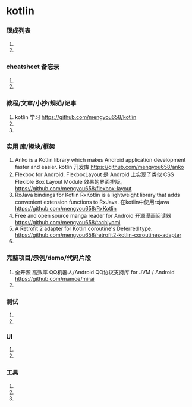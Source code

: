 
# kotlin 

### 现成列表
1. 
1. 

### cheatsheet 备忘录
1. 
1. 

### 教程/文章/小抄/规范/记事
1. kotlin 学习
https://github.com/mengyou658/kotlin
1. 
1. 

### 实用 库/模块/框架
1. Anko is a Kotlin library which makes Android application development faster and easier. kotlin 开发库
https://github.com/mengyou658/anko
1. Flexbox for Android. FlexboxLayout 是 Android 上实现了类似 CSS Flexible Box Layout Module 效果的界面排版。
https://github.com/mengyou658/flexbox-layout
1. RxJava bindings for Kotlin RxKotlin is a lightweight library that adds convenient extension functions to RxJava. 在kotlin中使用rxjava
https://github.com/mengyou658/RxKotlin
1. Free and open source manga reader for Android 开源漫画阅读器
https://github.com/mengyou658/tachiyomi
1.  A Retrofit 2 adapter for Kotlin coroutine's Deferred type.
https://github.com/mengyou658/retrofit2-kotlin-coroutines-adapter
1. 

### 完整项目/示例/demo/代码片段
1. 全开源 高效率 QQ机器人/Android QQ协议支持库 for JVM / Android
https://github.com/mamoe/mirai
1. 

### 测试
1. 
1. 

### UI
1. 
1. 

### 工具
1. 
1. 
1. 
